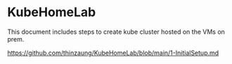 # KubeHomeLab
This document includes steps to create kube cluster hosted on the VMs on prem.

https://github.com/thinzaung/KubeHomeLab/blob/main/1-InitialSetup.md


